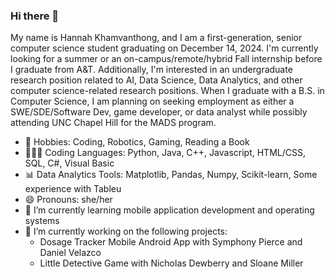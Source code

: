 ### Hi there 👋

<!--
**hkhamvan263/hkhamvan263** is a ✨ _special_ ✨ repository because its `README.md` (this file) appears on your GitHub profile.

Here are some ideas to get you started:

- 👯 I’m looking to collaborate on ...
- 🤔 I’m looking for help with ...
- ⚡ Fun fact: ...
- 💬 Ask me about anything
- 📫 How to reach me: TBD
-->

My name is Hannah Khamvanthong, and I am a first-generation, senior computer science student graduating on December 14, 2024. I'm currently looking for a summer or an on-campus/remote/hybrid Fall internship before I graduate from A&T. Additionally, I'm interested in an undergraduate research position related to AI, Data Science, Data Analytics, and other computer science-related research positions. When I graduate with a B.S. in Computer Science, I am planning on seeking employment as either a SWE/SDE/Software Dev, game developer, or data analyst while possibly attending UNC Chapel Hill for the MADS program.

- 🤖 Hobbies: Coding, Robotics, Gaming, Reading a Book
- 👩🏻‍💻 Coding Languages: Python, Java, C++, Javascript, HTML/CSS, SQL, C#, Visual Basic
- 📊 Data Analytics Tools: Matplotlib, Pandas, Numpy, Scikit-learn, Some experience with Tableu
- 😄 Pronouns: she/her
- 🌱 I’m currently learning mobile application development and operating systems
- 🔭 I’m currently working on the following projects:
    - Dosage Tracker Mobile Android App with Symphony Pierce and Daniel Velazco
    - Little Detective Game with Nicholas Dewberry and Sloane Miller
